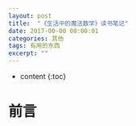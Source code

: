 ```yaml
---
layout: post
title:  "《生活中的魔法数学》读书笔记"
date: 2017-00-00 00:00:01
categories: 其他
tags: 有用的东西
excerpt: ""
---
```


* content
{:toc}

# 前言












































